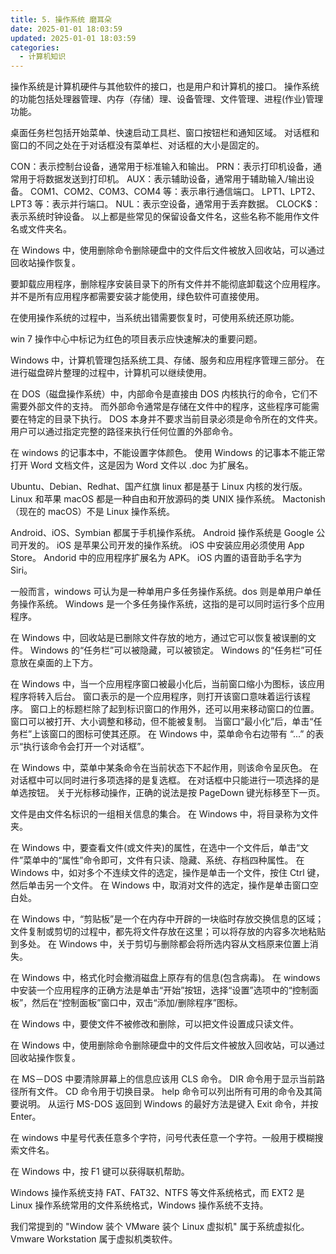 ```yaml
---
title: 5. 操作系统 磨耳朵
date: 2025-01-01 18:03:59
updated: 2025-01-01 18:03:59
categories:
  - 计算机知识
---
```


操作系统是计算机硬件与其他软件的接口，也是用户和计算机的接口。
操作系统的功能包括处理器管理、内存（存储）理、设备管理、文件管理、进程(作业)管理功能。

桌面任务栏包括开始菜单、快速启动工具栏、窗口按钮栏和通知区域。
对话框和窗口的不同之处在于对话框没有菜单栏、对话框的大小是固定的。<!-- more -->

CON：表示控制台设备，通常用于标准输入和输出。
PRN：表示打印机设备，通常用于将数据发送到打印机。
AUX：表示辅助设备，通常用于辅助输入/输出设备。
COM1、COM2、COM3、COM4 等：表示串行通信端口。
LPT1、LPT2、LPT3 等：表示并行端口。
NUL：表示空设备，通常用于丢弃数据。
CLOCK$：表示系统时钟设备。
以上都是些常见的保留设备文件名，这些名称不能用作文件名或文件夹名。

在 Windows 中，使用删除命令删除硬盘中的文件后文件被放入回收站，可以通过回收站操作恢复。

要卸载应用程序，删除程序安装目录下的所有文件并不能彻底卸载这个应用程序。
并不是所有应用程序都需要安装才能使用，绿色软件可直接使用。

在使用操作系统的过程中，当系统出错需要恢复时，可使用系统还原功能。

win 7 操作中心中标记为红色的项目表示应快速解决的重要问题。

Windows 中，计算机管理包括系统工具、存储、服务和应用程序管理三部分。
在进行磁盘碎片整理的过程中，计算机可以继续使用。

在 DOS（磁盘操作系统）中，内部命令是直接由 DOS 内核执行的命令，它们不需要外部文件的支持。
而外部命令通常是存储在文件中的程序，这些程序可能需要在特定的目录下执行。
DOS 本身并不要求当前目录必须是命令所在的文件夹。用户可以通过指定完整的路径来执行任何位置的外部命令。

在 windows 的记事本中，不能设置字体颜色。
使用 Windows 的记事本不能正常打开 Word 文档文件，这是因为 Word 文件以 .doc 为扩展名。

Ubuntu、Debian、Redhat、国产红旗 linux 都是基于 Linux 内核的发行版。
Linux 和苹果 macOS 都是一种自由和开放源码的类 UNIX 操作系统。
Mactonish（现在的 macOS）不是 Linux 操作系统。

Android、iOS、Symbian 都属于手机操作系统。
Android 操作系统是 Google 公司开发的。
iOS 是苹果公司开发的操作系统。
iOS 中安装应用必须使用 App Store。
Andorid 中的应用程序扩展名为 APK。
iOS 内置的语音助手名字为 Siri。

一般而言，windows 可认为是一种单用户多任务操作系统。dos 则是单用户单任务操作系统。
Windows 是一个多任务操作系统，这指的是可以同时运行多个应用程序。

在 Windows 中，回收站是已删除文件存放的地方，通过它可以恢复被误删的文件。
Windows 的“任务栏”可以被隐藏，可以被锁定。
Windows 的“任务栏”可任意放在桌面的上下方。

在 Windows 中，当一个应用程序窗口被最小化后，当前窗口缩小为图标，该应用程序将转入后台。
窗口表示的是一个应用程序，则打开该窗口意味着运行该程序。
窗口上的标题栏除了起到标识窗口的作用外，还可以用来移动窗口的位置。
窗口可以被打开、大小调整和移动，但不能被复制。
当窗口“最小化”后，单击“任务栏”上该窗口的图标可使其还原。
在 Windows 中，菜单命令右边带有 “...” 的表示“执行该命令会打开一个对话框”。

在 Windows 中，菜单中某条命令在当前状态下不起作用，则该命令呈灰色。
在对话框中可以同时进行多项选择的是复选框。
在对话框中只能进行一项选择的是单选按钮。
关于光标移动操作，正确的说法是按 PageDown 键光标移至下一页。

文件是由文件名标识的一组相关信息的集合。
在 Windows 中，将目录称为文件夹。

在 Windows 中，要查看文件(或文件夹)的属性，在选中一个文件后，单击“文件”菜单中的“属性”命令即可，文件有只读、隐藏、系统、存档四种属性。
在 Windows 中，如对多个不连续文件的选定，操作是单击一个文件，按住 Ctrl 键，然后单击另一个文件。
在 Windows 中，取消对文件的选定，操作是单击窗口空白处。

在 Windows 中，“剪贴板”是一个在内存中开辟的一块临时存放交换信息的区域；文件复制或剪切的过程中，都先将文件存放在这里；可以将存放的内容多次地粘贴到多处。
在 Windows 中，关于剪切与删除都会将所选内容从文档原来位置上消失。

在 Windows 中，格式化时会撤消磁盘上原存有的信息(包含病毒)。
在 windows 中安装一个应用程序的正确方法是单击“开始”按钮，选择“设置”选项中的“控制面板”，然后在“控制面板”窗口中，双击“添加/删除程序”图标。

在 Windows 中，要使文件不被修改和删除，可以把文件设置成只读文件。

在 Windows 中，使用删除命令删除硬盘中的文件后文件被放入回收站，可以通过回收站操作恢复。

在 MS－DOS 中要清除屏幕上的信息应该用 CLS 命令。
DIR 命令用于显示当前路径所有文件。
CD 命令用于切换目录。
help 命令可以列出所有可用的命令及其简要说明。
从运行 MS-DOS 返回到 Windows 的最好方法是键入 Exit 命令，并按 Enter。

在 windows 中星号代表任意多个字符，问号代表任意一个字符。一般用于模糊搜索文件名。

在 Windows 中，按 F1 键可以获得联机帮助。

Windows 操作系统支持 FAT、FAT32、NTFS 等文件系统格式，而 EXT2 是 Linux 操作系统常用的文件系统格式，Windows 操作系统不支持。

我们常提到的 "Window 装个 VMware 装个 Linux 虚拟机" 属于系统虚拟化。
Vmware Workstation 属于虚拟机类软件。

